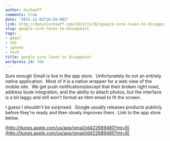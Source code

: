 ```yaml
---
author: dschaaff
comments: true
date: "2011-11-02T16:59:00Z"
link: http://danielschaaff.com/2011/11/02/google-sure-loves-to-disappoint/
slug: google-sure-loves-to-disappoint
tags:
- gmail
- iOS
- iphone
- tech
title: google sure loves to disappoint
wordpress_id: 386
---
```


Sure enough Gmail is live in the app store.  Unfortunately its not an entirely native application.  Most of it is a native wrapper for a web view of the mobile site.  We get push notifications(except that their broken right now), address book integration, and the ability to attach photos, but the interface is a bit laggy and still won't format an html email to fit the screen.




I guess I shouldn't be surprised.  Google usually releases products publicly before they're ready and then slowly improves them.  Link to the app store below.




[http://itunes.apple.com/us/app/gmail/id422689480?mt=8](http://itunes.apple.com/us/app/gmail/id422689480?mt=8)
